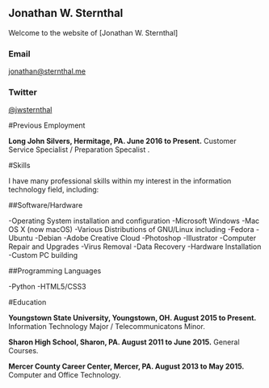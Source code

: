 ## Jonathan W. Sternthal

Welcome to the website of [Jonathan W. Sternthal]

### Email

[jonathan@sternthal.me](mailto:jonathan@sternthal.me)

### Twitter

[@jwsternthal](https://twitter.com/jwsternthal)

#Previous Employment

**Long John Silvers, Hermitage, PA. June 2016 to Present.**
Customer Service Specialist / Preparation Specalist . 

#Skills

I have many professional skills within my interest in the information technology field, including:

##Software/Hardware

-Operating System installation and configuration
   -Microsoft Windows
   -Mac OS X (now macOS)
   -Various Distributions of GNU/Linux including
      -Fedora
      -Ubuntu
      -Debian
-Adobe Creative Cloud
  -Photoshop
  -Illustrator
-Computer Repair and Upgrades
 -Virus Removal
 -Data Recovery
 -Hardware Installation
-Custom PC building

##Programming Languages

-Python
-HTML5/CSS3

#Education

**Youngstown State University, Youngstown, OH. August 2015 to Present.**
Information Technology Major / Telecommunicatons Minor.

**Sharon High School, Sharon, PA. August 2011 to June 2015.**
General Courses.

**Mercer County Career Center, Mercer, PA. August 2013 to May 2015.**
Computer and Office Technology.

